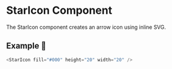 # StarIcon Component

The StarIcon component creates an arrow icon using inline SVG.

## Example 🚀

```javascript
<StarIcon fill="#000" height="20" width="20" />
```

